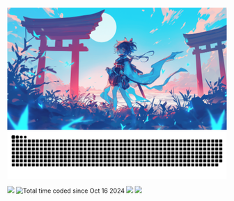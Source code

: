 <p align="center">
    <img src="https://github.com/ijsbol/ijsbol/blob/main/banner.png?raw=true" />
    <img src="https://raw.githubusercontent.com/ijsbol/ijsbol/output/github-contribution-grid-snake-dark.svg#gh-dark-mode-only">
</p>
<p>
    <img src="https://komarev.com/ghpvc/?username=scrumpyy&label=Profile%20views&color=5d96f0" />
    <img src="https://wakatime.com/badge/user/43346e4f-0734-4170-8497-1c663c8584c2.svg" alt="Total time coded since Oct 16 2024" />
    <img src="https://steam-readme-stats.uwu.gal/api/76561198242540404/stats/badge/playtime?format=full&style=flat" />
    <img src="https://steam-readme-stats.uwu.gal/api/76561198242540404/stats/badge/games?style=flat" />
</p>
